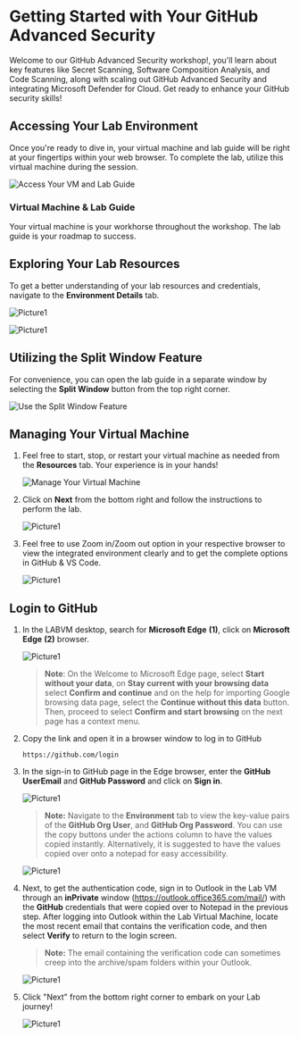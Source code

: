# Getting Started with Your GitHub Advanced Security

Welcome to our GitHub Advanced Security workshop!, you'll learn about key features like Secret Scanning, Software Composition Analysis, and Code Scanning, along with scaling out GitHub Advanced Security and integrating Microsoft Defender for Cloud. Get ready to enhance your GitHub security skills!

## Accessing Your Lab Environment
 
Once you're ready to dive in, your virtual machine and lab guide will be right at your fingertips within your web browser. To complete the lab, utilize this virtual machine during the session.
 
   ![Access Your VM and Lab Guide](./images/gt1.1.png)

### Virtual Machine & Lab Guide
 
Your virtual machine is your workhorse throughout the workshop. The lab guide is your roadmap to success.

## Exploring Your Lab Resources
 
To get a better understanding of your lab resources and credentials, navigate to the **Environment Details** tab.

   ![Picture1](./images/2nd.png)

   ![Picture1](./images/2nd1.png)   

## Utilizing the Split Window Feature
 
For convenience, you can open the lab guide in a separate window by selecting the **Split Window** button from the top right corner.
 
![Use the Split Window Feature](./images/spl.png)
 
## Managing Your Virtual Machine
 
1. Feel free to start, stop, or restart your virtual machine as needed from the **Resources** tab. Your experience is in your hands!
 
   ![Manage Your Virtual Machine](./images/res.png)   

1. Click on **Next** from the bottom right and follow the instructions to perform the lab.

     ![Picture1](./images/gt4.png ) 

1. Feel free to use Zoom in/Zoom out option in your respective browser to view the integrated environment clearly and to get the complete options in GitHub & VS Code.

   ![Picture1](./images/resolution.png ) 

## Login to GitHub

1. In the LABVM desktop, search for **Microsoft Edge** **(1)**, click on **Microsoft Edge** **(2)** browser.

   ![Picture1](./images/Edge.png)

   >**Note**: On the Welcome to Microsoft Edge page, select  **Start without your data**, on **Stay current with your browsing data** select **Confirm and continue** and on the help for importing Google browsing data page, select the  **Continue without this data**  button. Then, proceed to select  **Confirm and start browsing**  on the next page
has a context menu.

1. Copy the link and open it in a browser window to log in to GitHub 

   ```
   https://github.com/login
   ```

2. In the sign-in to GitHub page in the Edge browser, enter the **GitHub UserEmail** and **GitHub Password** and click on **Sign in**.

   ![Picture1](./images/github.png)

   >**Note:** Navigate to the **Environment** tab to view the key-value pairs of the **GitHub Org User**, and **GitHub Org Password**. You can use the copy buttons under the actions column to have the values copied instantly. Alternatively, it is suggested to have the values copied over onto a notepad for easy accessibility. 

    ![Picture1](./images/2nd1.png)

1. Next, to get the authentication code, sign in to Outlook in the Lab VM through an **inPrivate** window (https://outlook.office365.com/mail/) with the **GitHub** credentials that were copied over to Notepad in the previous step. After logging into Outlook within the Lab Virtual Machine, locate the most recent email that contains the verification code, and then select **Verify** to return to the login screen.

   >**Note:** The email containing the verification code can sometimes creep into the archive/spam folders within your Outlook.
   
   ![Picture1](./images/verify1.png)

1. Click "Next" from the bottom right corner to embark on your Lab journey!

   ![Picture1](./images/next.png)
